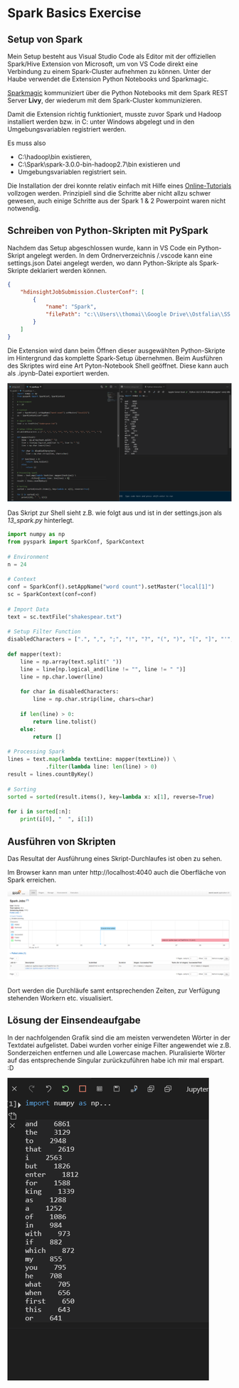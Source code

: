 # Spark Basics Exercise

## Setup von Spark
Mein Setup besteht aus Visual Studio Code als Editor mit der offiziellen Spark/Hive Extension von Microsoft, um von VS Code direkt eine Verbindung zu einem Spark-Cluster aufnehmen zu können. Unter der Haube verwendet die Extension Python Notebooks und Sparkmagic.

[Sparkmagic](https://github.com/jupyter-incubator/sparkmagic) kommuniziert über die Python Notebooks mit dem Spark REST Server **Livy**, der wiederum mit dem Spark-Cluster kommunizieren.

Damit die Extension richtig funktioniert, musste zuvor Spark und Hadoop installiert werden bzw. in C: unter Windows abgelegt und in den Umgebungsvariablen registriert werden.

Es muss also

- C:\hadoop\bin existieren,
- C:\Spark\spark-3.0.0-bin-hadoop2.7\bin existieren und
- Umgebungsvariablen registriert sein.

Die Installation der drei konnte relativ einfach mit Hilfe eines [Online-Tutorials](https://phoenixnap.com/kb/install-spark-on-windows-10) vollzogen werden. Prinzipiell sind die Schritte aber nicht allzu schwer gewesen, auch einige Schritte aus der Spark 1 & 2 Powerpoint waren nicht notwendig.

## Schreiben von Python-Skripten mit PySpark
Nachdem das Setup abgeschlossen wurde, kann in VS Code ein Python-Skript angelegt werden. In dem Ordnerverzeichnis /.vscode kann eine settings.json Datei angelegt werden, wo dann Python-Skripte als Spark-Skripte deklariert werden können.

```json
{
    "hdinsightJobSubmission.ClusterConf": [
        {
            "name": "Spark",
            "filePath": "c:\\Users\\thomai\\Google Drive\\Ostfalia\\SS 20\\DataScience\\13_spark\\13_spark.py"
        }
    ]
}
```

Die Extension wird dann beim Öffnen dieser ausgewählten Python-Skripte im Hintergrund das komplette Spark-Setup übernehmen. Beim Ausführen des Skriptes wird eine Art Pyton-Notebook Shell geöffnet. Diese kann auch als .ipynb-Datei exportiert werden.

![Shell and Coding](https://github.com/TinkeringAround/data-science/blob/master/13_spark/result.PNG 'Results')

Das Skript zur Shell sieht z.B. wie folgt aus und ist in der settings.json als *13_spark.py* hinterlegt.

```py
import numpy as np
from pyspark import SparkConf, SparkContext

# Environment
n = 24

# Context
conf = SparkConf().setAppName("word count").setMaster("local[1]")
sc = SparkContext(conf=conf)

# Import Data
text = sc.textFile("shakespear.txt")

# Setup Filter Function
disabledCharacters = [".", ",", ";", "!", "?", "(", ")", "[", "]", "'", "-"]

def mapper(text):
    line = np.array(text.split(" "))
    line = line[np.logical_and(line != "", line != " ")]
    line = np.char.lower(line)

    for char in disabledCharacters:
        line = np.char.strip(line, chars=char)

    if len(line) > 0:
        return line.tolist()
    else:
        return []

# Processing Spark
lines = text.map(lambda textLine: mapper(textLine)) \
            .filter(lambda line: len(line) > 0)
result = lines.countByKey()

# Sorting
sorted = sorted(result.items(), key=lambda x: x[1], reverse=True)

for i in sorted[:n]:
	print(i[0], "  ", i[1])

```

## Ausführen von Skripten
Das Resultat der Ausführung eines Skript-Durchlaufes ist oben zu sehen.

Im Browser kann man unter http://localhost:4040 auch die Oberfläche von Spark erreichen.

![Spark](https://github.com/TinkeringAround/data-science/blob/master/13_spark/spark.PNG 'Spark')

Dort werden die Durchläufe samt entsprechenden Zeiten, zur Verfügung stehenden Workern etc. visualisiert.

## Lösung der Einsendeaufgabe
In der nachfolgenden Grafik sind die am meisten verwendeten Wörter in der Textdatei aufgelistet. Dabei wurden vorher einige Filter angewendet wie z.B. Sonderzeichen entfernen und alle Lowercase machen. Pluralisierte Wörter auf das entsprechende Singular zurückzuführen habe ich mir mal erspart. :D

![Lösung der ESA 13](https://github.com/TinkeringAround/data-science/blob/master/13_spark/solution.PNG 'Solutions')